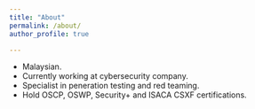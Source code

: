 ```yaml
---
title: "About"
permalink: /about/
author_profile: true

---
```


- Malaysian.
- Currently working at cybersecurity company.
- Specialist in peneration testing and red teaming.
- Hold OSCP, OSWP, Security+ and ISACA CSXF certifications.
